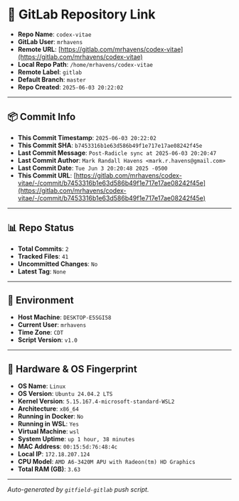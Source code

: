 # 🔗 GitLab Repository Link

- **Repo Name**: `codex-vitae`
- **GitLab User**: `mrhavens`
- **Remote URL**: [https://gitlab.com/mrhavens/codex-vitae](https://gitlab.com/mrhavens/codex-vitae)
- **Local Repo Path**: `/home/mrhavens/codex-vitae`
- **Remote Label**: `gitlab`
- **Default Branch**: `master`
- **Repo Created**: `2025-06-03 20:22:02`

---

## 📦 Commit Info

- **This Commit Timestamp**: `2025-06-03 20:22:02`
- **This Commit SHA**: `b7453316b1e63d586b49f1e717e17ae08242f45e`
- **Last Commit Message**: `Post-Radicle sync at 2025-06-03 20:20:47`
- **Last Commit Author**: `Mark Randall Havens <mark.r.havens@gmail.com>`
- **Last Commit Date**: `Tue Jun 3 20:20:48 2025 -0500`
- **This Commit URL**: [https://gitlab.com/mrhavens/codex-vitae/-/commit/b7453316b1e63d586b49f1e717e17ae08242f45e](https://gitlab.com/mrhavens/codex-vitae/-/commit/b7453316b1e63d586b49f1e717e17ae08242f45e)

---

## 📊 Repo Status

- **Total Commits**: `2`
- **Tracked Files**: `41`
- **Uncommitted Changes**: `No`
- **Latest Tag**: `None`

---

## 🧽 Environment

- **Host Machine**: `DESKTOP-E5SGI58`
- **Current User**: `mrhavens`
- **Time Zone**: `CDT`
- **Script Version**: `v1.0`

---

## 🧬 Hardware & OS Fingerprint

- **OS Name**: `Linux`
- **OS Version**: `Ubuntu 24.04.2 LTS`
- **Kernel Version**: `5.15.167.4-microsoft-standard-WSL2`
- **Architecture**: `x86_64`
- **Running in Docker**: `No`
- **Running in WSL**: `Yes`
- **Virtual Machine**: `wsl`
- **System Uptime**: `up 1 hour, 38 minutes`
- **MAC Address**: `00:15:5d:76:48:4c`
- **Local IP**: `172.18.207.124`
- **CPU Model**: `AMD A6-3420M APU with Radeon(tm) HD Graphics`
- **Total RAM (GB)**: `3.63`

---

_Auto-generated by `gitfield-gitlab` push script._
